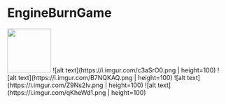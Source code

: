 # EngineBurnGame

<img src="https://i.imgur.com/v9K5TxN.png" height="100">
![alt text](https://i.imgur.com/c3aSrO0.png | height=100)
![alt text](https://i.imgur.com/B7NQKAQ.png | height=100)
![alt text](https://i.imgur.com/Z9Ns2Iv.png | height=100)
![alt text](https://i.imgur.com/qKheWd1.png | height=100)
